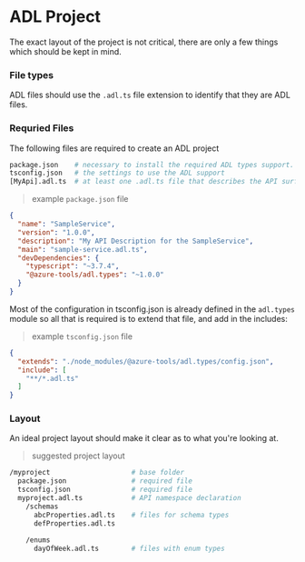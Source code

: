 # ADL Project 

The exact layout of the project is not critical, there are only a few things which should be kept in mind.

### File types
ADL files should use the `.adl.ts` file extension to identify that they are ADL files.

### Requried Files

The following files are required to create an ADL project

``` bash
package.json    # necessary to install the required ADL types support.
tsconfig.json   # the settings to use the ADL support
[MyApi].adl.ts  # at least one .adl.ts file that describes the API surface.
```

> example `package.json` file

``` json
{
  "name": "SampleService",
  "version": "1.0.0",
  "description": "My API Description for the SampleService",
  "main": "sample-service.adl.ts",
  "devDependencies": { 
    "typescript": "~3.7.4",
    "@azure-tools/adl.types": "~1.0.0"
  }
}
```

Most of the configuration in tsconfig.json is already defined in the `adl.types` module so
all that is required is to extend that file, and add in the includes:

> example `tsconfig.json` file

``` json
{
  "extends": "./node_modules/@azure-tools/adl.types/config.json",
  "include": [
    "**/*.adl.ts"
  ]
}
```

### Layout 
An ideal project layout should make it clear as to what you're looking at.

> suggested project layout

``` bash
/myproject                    # base folder
  package.json                # required file
  tsconfig.json               # required file
  myproject.adl.ts            # API namespace declaration
    /schemas
      abcProperties.adl.ts    # files for schema types
      defProperties.adl.ts
    
    /enums
      dayOfWeek.adl.ts        # files with enum types
```

